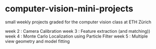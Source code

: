 # computer-vision-mini-projects
small weekly projects graded for the computer vision class at ETH Zürich

week 2 : Camera Calibration
week 3 : Feature extraction (and matching))
week 4 : Monte Carlo Localization using Particle Filter
week 5 : Multiple view geometry and model fitting
